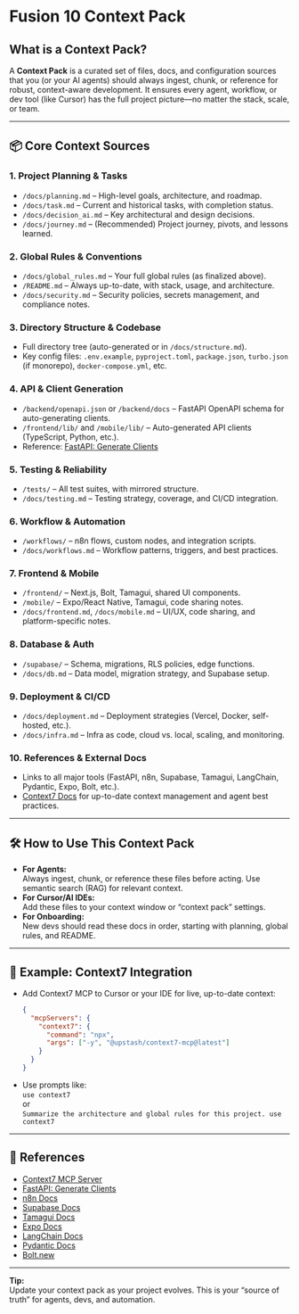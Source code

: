 # Fusion 10 Context Pack

## What is a Context Pack?
A **Context Pack** is a curated set of files, docs, and configuration sources that you (or your AI agents) should always ingest, chunk, or reference for robust, context-aware development. It ensures every agent, workflow, or dev tool (like Cursor) has the full project picture—no matter the stack, scale, or team.

---

## 📦 Core Context Sources

### 1. **Project Planning & Tasks**
- `/docs/planning.md` – High-level goals, architecture, and roadmap.
- `/docs/task.md` – Current and historical tasks, with completion status.
- `/docs/decision_ai.md` – Key architectural and design decisions.
- `/docs/journey.md` – (Recommended) Project journey, pivots, and lessons learned.

### 2. **Global Rules & Conventions**
- `/docs/global_rules.md` – Your full global rules (as finalized above).
- `/README.md` – Always up-to-date, with stack, usage, and architecture.
- `/docs/security.md` – Security policies, secrets management, and compliance notes.

### 3. **Directory Structure & Codebase**
- Full directory tree (auto-generated or in `/docs/structure.md`).
- Key config files: `.env.example`, `pyproject.toml`, `package.json`, `turbo.json` (if monorepo), `docker-compose.yml`, etc.

### 4. **API & Client Generation**
- `/backend/openapi.json` or `/backend/docs` – FastAPI OpenAPI schema for auto-generating clients.
- `/frontend/lib/` and `/mobile/lib/` – Auto-generated API clients (TypeScript, Python, etc.).
- Reference: [FastAPI: Generate Clients](https://fastapi.tiangolo.com/advanced/generate-clients/)

### 5. **Testing & Reliability**
- `/tests/` – All test suites, with mirrored structure.
- `/docs/testing.md` – Testing strategy, coverage, and CI/CD integration.

### 6. **Workflow & Automation**
- `/workflows/` – n8n flows, custom nodes, and integration scripts.
- `/docs/workflows.md` – Workflow patterns, triggers, and best practices.

### 7. **Frontend & Mobile**
- `/frontend/` – Next.js, Bolt, Tamagui, shared UI components.
- `/mobile/` – Expo/React Native, Tamagui, code sharing notes.
- `/docs/frontend.md`, `/docs/mobile.md` – UI/UX, code sharing, and platform-specific notes.

### 8. **Database & Auth**
- `/supabase/` – Schema, migrations, RLS policies, edge functions.
- `/docs/db.md` – Data model, migration strategy, and Supabase setup.

### 9. **Deployment & CI/CD**
- `/docs/deployment.md` – Deployment strategies (Vercel, Docker, self-hosted, etc.).
- `/docs/infra.md` – Infra as code, cloud vs. local, scaling, and monitoring.

### 10. **References & External Docs**
- Links to all major tools (FastAPI, n8n, Supabase, Tamagui, LangChain, Pydantic, Expo, Bolt, etc.).
- [Context7 Docs](https://github.com/upstash/context7) for up-to-date context management and agent best practices.

---

## 🛠️ How to Use This Context Pack

- **For Agents:**  
  Always ingest, chunk, or reference these files before acting. Use semantic search (RAG) for relevant context.
- **For Cursor/AI IDEs:**  
  Add these files to your context window or “context pack” settings.
- **For Onboarding:**  
  New devs should read these docs in order, starting with planning, global rules, and README.

---

## 🧬 Example: Context7 Integration

- Add Context7 MCP to Cursor or your IDE for live, up-to-date context:
  ```json
  {
    "mcpServers": {
      "context7": {
        "command": "npx",
        "args": ["-y", "@upstash/context7-mcp@latest"]
      }
    }
  }
  ```
- Use prompts like:  
  `use context7`  
  or  
  `Summarize the architecture and global rules for this project. use context7`

---

## 🔗 References

- [Context7 MCP Server](https://github.com/upstash/context7)
- [FastAPI: Generate Clients](https://fastapi.tiangolo.com/advanced/generate-clients/)
- [n8n Docs](https://docs.n8n.io/)
- [Supabase Docs](https://supabase.com/docs)
- [Tamagui Docs](https://tamagui.dev/docs/intro)
- [Expo Docs](https://docs.expo.dev/)
- [LangChain Docs](https://python.langchain.com/docs/)
- [Pydantic Docs](https://docs.pydantic.dev/)
- [Bolt.new](https://bolt.new/)

---

**Tip:**  
Update your context pack as your project evolves. This is your “source of truth” for agents, devs, and automation.
